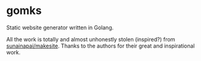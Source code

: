 # gomks

Static website generator written in Golang.

All the work is totally and almost unhonestly stolen (inspired?) from [sunainapai/makesite](https://github.com/sunainapai/makesite/). Thanks to the authors for their great and inspirational work.
